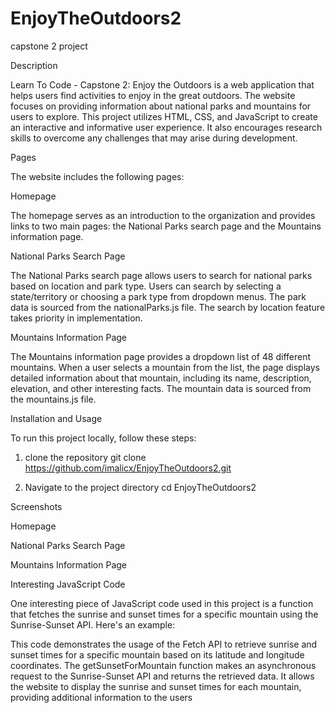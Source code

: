 # EnjoyTheOutdoors2
capstone 2 project

Description

Learn To Code - Capstone 2: Enjoy the Outdoors is a web application that helps users find activities to enjoy in the great outdoors. The website focuses on providing information about national parks and mountains for users to explore. This project utilizes HTML, CSS, and JavaScript to create an interactive and informative user experience. It also encourages research skills to overcome any challenges that may arise during development.

 

Pages

The website includes the following pages:

 

Homepage

The homepage serves as an introduction to the organization and provides links to two main pages: the National Parks search page and the Mountains information page.

 

National Parks Search Page

The National Parks search page allows users to search for national parks based on location and park type. Users can search by selecting a state/territory or choosing a park type from dropdown menus. The park data is sourced from the nationalParks.js file. The search by location feature takes priority in implementation.

 

Mountains Information Page

The Mountains information page provides a dropdown list of 48 different mountains. When a user selects a mountain from the list, the page displays detailed information about that mountain, including its name, description, elevation, and other interesting facts. The mountain data is sourced from the mountains.js file.

 

Installation and Usage

To run this project locally, follow these steps:

1. clone the repository
git clone https://github.com/imalicx/EnjoyTheOutdoors2.git

2. Navigate to the project directory 
cd  EnjoyTheOutdoors2 

 

Screenshots

Homepage

National Parks Search Page

Mountains Information Page

 

Interesting JavaScript Code

One interesting piece of JavaScript code used in this project is a function that fetches the sunrise and sunset times for a specific mountain using the Sunrise-Sunset API. Here's an example:

 

 

 

 

This code demonstrates the usage of the Fetch API to retrieve sunrise and sunset times for a specific mountain based on its latitude and longitude coordinates. The getSunsetForMountain function makes an asynchronous request to the Sunrise-Sunset API and returns the retrieved data. It allows the website to display the sunrise and sunset times for each mountain, providing additional information to the users